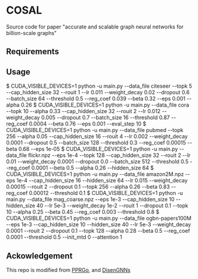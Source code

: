 # COSAL
Source code for paper "accurate and scalable graph neural networks for billion-scale graphs"

## Requirements

## Usage
$ CUDA_VISIBLE_DEVICES=1 python -u main.py --data_file citeseer --topk 5 --cap_hidden_size 32 --rouit 1 --lr 0.011 --weight_decay 0.02 --dropout 0.6 --batch_size 64 --threshold 0.5 --reg_coef 0.039 --beta 0.32 --eps 0.001 --alpha 0.26
$ CUDA_VISIBLE_DEVICES=1 python -u main.py --data_file cora --topk 10 --alpha 0.33 --cap_hidden_size 32 --rouit 2 --lr 0.012  --weight_decay 0.005 --dropout 0.7 --batch_size 16 --threshold 0.87 --reg_coef 0.0004 --beta 0.76 --eps 0.001 --eval_step 10
$ CUDA_VISIBLE_DEVICES=1 python -u main.py --data_file pubmed --topk 256 --alpha 0.05 --cap_hidden_size 16 --rouit 4 --lr 0.002 --weight_decay 0.0001 --dropout 0.5 --batch_size 128 --threshold 0.3 --reg_coef 0.00015 --beta 0.68 --eps 1e-05
$ CUDA_VISIBLE_DEVICES=1 python -u main.py --data_file flickr.npz --eps 1e-4 --topk 128 --cap_hidden_size 32  --rouit 2 --lr 0.01 --weight_decay 0.0001 --dropout 0.0 --batch_size 512 --threshold 0.5 --reg_coef 0.0001 --beta 0.5  --alpha 0.26 --hidden_size 64
$ CUDA_VISIBLE_DEVICES=1 python -u main.py --data_file amazon2M.npz --eps 1e-4    --cap_hidden_size 16 --hidden_size 64 --lr 0.015 --weight_decay 0.00015 --rouit 2 --dropout 0.1 --topk 256 --alpha 0.26 --beta 0.83 --reg_coef 0.00012  --threshold 0.1
$ CUDA_VISIBLE_DEVICES=1 python -u main.py --data_file mag_coarse.npz --eps 1e-3    --cap_hidden_size 10 --hidden_size 40 --lr 5e-3 --weight_decay 1e-2 --rouit 1 --dropout 0.1 --topk 10 --alpha 0.25 --beta 0.45 --reg_coef 0.003  --threshold 0.8
$ CUDA_VISIBLE_DEVICES=1 python -u main.py --data_file ogbn-papers100M  --eps 1e-3    --cap_hidden_size 10 --hidden_size 40 --lr 5e-3 --weight_decay 0.0001 --rouit 2 --dropout 0.1 --topk 128 --alpha 0.28 --beta 0.5 --reg_coef 0.0001  --threshold 0.5  --init_mtd 0 --attention 1


## Ackowledgement
This repo is modified from [PPRGo](https://github.com/TUM-DAML/pprgo_pytorch), and [DisenGNNs](https://jianxinma.github.io/assets/DisenGCN-py3.zip)
